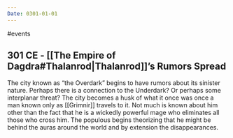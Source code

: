 ```yaml
---
Date: 0301-01-01
---
```

#events
## 301 CE - [[The Empire of Dagdra#Thalanrod|Thalanrod]]’s Rumors Spread
The city known as “the Overdark” begins to have rumors about its sinister nature. Perhaps there is a connection to the Underdark? Or perhaps some interplanar threat? The city becomes a husk of what it once was once a man known only as [[Grimnir]] travels to it. Not much is known about him other than the fact that he is a wickedly powerful mage who eliminates all those who cross him. The populous begins theorizing that he might be behind the auras around the world and by extension the disappearances.